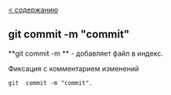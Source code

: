 [ < содержанию](./readme.md)

## git  commit -m "commit"

**git commit -m ** - добавляет файл в индекс.

Фиксация с комментарием изменений
```bash=
git  commit -m "commit". 
```